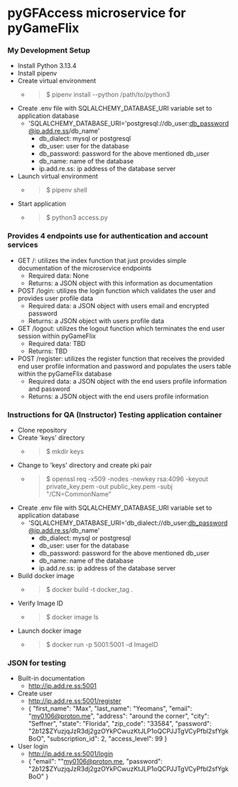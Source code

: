 # pyGFAccess microservice for pyGameFlix

### My Development Setup

- Install Python 3.13.4
- Install pipenv
- Create virtual environment
    - > $ pipenv install --python /path/to/python3
- Create .env file with SQLALCHEMY_DATABASE_URI variable set to application database
    - 'SQLALCHEMY_DATABASE_URI='postgresql://db_user:db_password@ip.add.re.ss/db_name'
        - db_dialect: mysql or postgresql
        - db_user: user for the database
        - db_password: password for the above mentioned db_user
        - db_name: name of the database
        - ip.add.re.ss: ip address of the database server
- Launch virtual environment
    - > $ pipenv shell
- Start application
    - > $ python3 access.py 

### Provides 4 endpoints use for authentication and account services

- GET /: utilizes the index function that just provides simple documentation of the microservice endpoints
    - Required data: None
    - Returns: a JSON object with this information as documentation
- POST /login: utilizes the login function which validates the user and provides user profile data
    - Required data: a JSON object with users email and encrypted password
    - Returns: a JSON object with users profile data
- GET /logout: utilizes the logout function which terminates the end user session within pyGameFlix
    - Required data: TBD
    - Returns: TBD
- POST /register: utilizes the register function that receives the provided end user profile information and password and populates the users table within the pyGameFlix database
    - Required data: a JSON object with the end users profile information and password
    - Returns: a JSON object with the end users profile information

### Instructions for QA (Instructor) Testing application container

- Clone repository
- Create 'keys' directory
    - > $ mkdir keys
- Change to 'keys' directory and create pki pair
    - > $ openssl req -x509 -nodes -newkey rsa:4096 -keyout private_key.pem -out public_key.pem -subj "/CN=CommonName"
- Create .env file with SQLALCHEMY_DATABASE_URI variable set to application database
    - 'SQLALCHEMY_DATABASE_URI='db_dialect://db_user:db_password@ip.add.re.ss/db_name'
        - db_dialect: mysql or postgresql
        - db_user: user for the database
        - db_password: password for the above mentioned db_user
        - db_name: name of the database
        - ip.add.re.ss: ip address of the database server
- Build docker image
    - > $ docker build -t docker_tag .
- Verify Image ID
    - > $ docker image ls
- Launch docker image
    - > $ docker run -p 5001:5001 -d ImageID

### JSON for testing

- Built-in documentation
    - http://ip.add.re.ss:5001
- Create user
    - http://ip.add.re.ss:5001/register 
    - {
      "first_name": "Max",
      "last_name": "Yeomans",
      "email": "my0106@proton.me",
      "address": "around the corner",
      "city": "Seffner",
      "state": "Florida",
      "zip_code": "33584",
      "password": "$2b$12$ZYuzjqJzR3dj2gzOYkPCwuzKtJLP1oQCPJJTgVCyPfbl2sfYgkBoO",
      "subscription_id": 2,
      "access_level": 99
    }
- User login
    - http://ip.add.re.ss:5001/login 
    - {
      "email": ""my0106@proton.me,
      "password": "$2b$12$ZYuzjqJzR3dj2gzOYkPCwuzKtJLP1oQCPJJTgVCyPfbl2sfYgkBoO"
    }